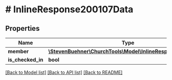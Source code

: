 # # InlineResponse200107Data

## Properties

Name | Type | Description | Notes
------------ | ------------- | ------------- | -------------
**member** | [**\StevenBuehner\ChurchTools\Model\InlineResponse20019Data**](InlineResponse20019Data.md) |  | [optional]
**is_checked_in** | **bool** |  | [optional]

[[Back to Model list]](../../README.md#models) [[Back to API list]](../../README.md#endpoints) [[Back to README]](../../README.md)
